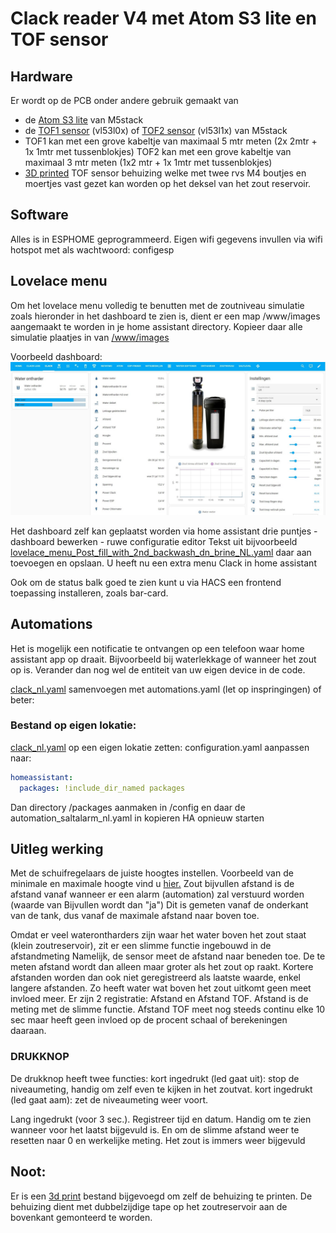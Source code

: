 
# Clack reader V4 met Atom S3 lite en TOF sensor

## Hardware
Er wordt op de PCB onder andere gebruik gemaakt van 
- de [Atom S3 lite](https://www.tinytronics.nl/shop/nl/development-boards/microcontroller-boards/met-wi-fi/m5stack-atom-s3-lite-esp32-s3-development-board) van M5stack
- de [TOF1 sensor](https://www.tinytronics.nl/shop/nl/platformen-en-systemen/m5stack/unit/m5stack-tof-unit)  (vl53l0x) of [TOF2 sensor](https://shop.m5stack.com/products/time-of-flight-distance-unit-vl53l1x) (vl53l1x) van M5stack
- TOF1 kan met een grove kabeltje van maximaal 5 mtr meten (2x 2mtr + 1x 1mtr met tussenblokjes)
  TOF2 kan met een grove kabeltje van maximaal 3 mtr meten (1x2 mtr + 1x 1mtr met tussenblokjes)
- [3D printed](../readme/clack_tof-holder.stl)  TOF sensor behuizing welke met twee rvs M4 boutjes en moertjes vast gezet kan worden op het deksel van het zout reservoir.

## Software
Alles is in ESPHOME geprogrammeerd.
Eigen wifi gegevens invullen via wifi hotspot met als wachtwoord: configesp

## Lovelace menu
Om het lovelace menu volledig te benutten met de zoutniveau simulatie zoals hieronder in het dashboard te zien is, dient er een map /www/images aangemaakt te worden in je home assistant directory.
Kopieer daar alle simulatie plaatjes in van [/www/images](../www/images)

Voorbeeld dashboard: 
![Example](../readme/home_assistant_menu_clack_ws_nl.jpg)

Het dashboard zelf kan geplaatst worden via home assistant drie puntjes - dashboard bewerken - ruwe configuratie editor
Tekst uit bijvoorbeeld [lovelace_menu_Post_fill_with_2nd_backwash_dn_brine_NL.yaml](../home_assistant/lovelace_menu_Post_fill_with_2nd_backwash_dn_brine_NL) daar aan toevoegen en opslaan.
U heeft nu een extra menu Clack in home assistant

Ook om de status balk goed te zien kunt u via HACS een frontend toepassing installeren, zoals bar-card.


## Automations
Het is mogelijk een notificatie te ontvangen op een telefoon waar home assistant app op draait.
Bijvoorbeeld bij waterlekkage of wanneer het zout op is.
Verander dan nog wel de entiteit van uw eigen device in de code.

[clack_nl.yaml](../home_assistant/clack_nl.yaml) samenvoegen met automations.yaml (let op inspringingen) of beter:

### Bestand op eigen lokatie:
[clack_nl.yaml](../home_assistant/clack_nl.yaml) op een eigen lokatie zetten:
configuration.yaml aanpassen naar:

```yml
homeassistant:
  packages: !include_dir_named packages
```

Dan directory /packages aanmaken in /config en daar de automation_saltalarm_nl.yaml in kopieren
HA opnieuw starten

## Uitleg werking

Met de schuifregelaars de juiste hoogtes instellen.
Voorbeeld van de minimale en maximale hoogte vind u [hier.](../readme/min_max_NL.jpg) 
Zout bijvullen afstand is de afstand vanaf wanneer er een alarm (automation) zal verstuurd worden (waarde van Bijvullen wordt dan "ja")
Dit is gemeten vanaf de onderkant van de tank, dus vanaf de maximale afstand naar boven toe.

Omdat er veel waterontharders zijn waar het water boven het zout staat (klein zoutreservoir), zit er een slimme functie ingebouwd in de afstandmeting
Namelijk, de sensor meet de afstand naar beneden toe. De te meten afstand wordt dan alleen maar groter als het zout op raakt.
Kortere afstanden worden dan ook niet geregistreerd als laatste waarde, enkel langere afstanden. Zo heeft water wat boven het zout uitkomt geen meet invloed meer.
Er zijn 2 registratie: Afstand en Afstand TOF.
Afstand is de meting met de slimme functie. Afstand TOF meet nog steeds continu elke 10 sec maar heeft geen invloed op de procent schaal of berekeningen daaraan.



### DRUKKNOP
De drukknop heeft twee functies:
kort ingedrukt (led gaat uit): stop de niveaumeting, handig om zelf even te kijken in het zoutvat.
kort ingedrukt (led gaat aam): zet de niveaumeting weer voort.

Lang ingedrukt (voor 3 sec.). Registreer tijd en datum. Handig om te zien wanneer voor het laatst bijgevuld is.
En om de slimme afstand weer te resetten naar 0 en werkelijke meting. Het zout is immers weer bijgevuld

## Noot:
Er is een  [3d print](../README/Saltlevel_Atoms3_TOF.stl)  bestand bijgevoegd om zelf de behuizing te printen.
De behuizing dient met dubbelzijdige tape op het zoutreservoir aan de bovenkant gemonteerd te worden.
